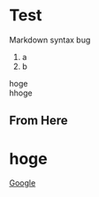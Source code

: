 # Test
Markdown syntax bug
1. a
2. b 

hoge<br>
hhoge<br>
## From Here
# hoge
[Google](https://google.com)
